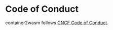 # Code of Conduct

container2wasm follows [CNCF Code of Conduct](https://github.com/cncf/foundation/blob/main/code-of-conduct.md).
